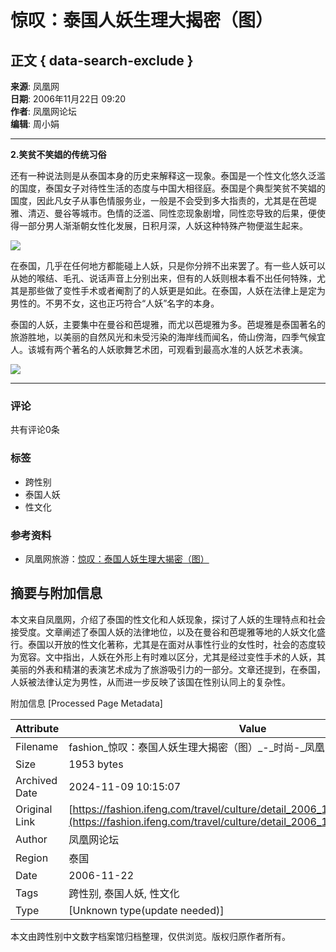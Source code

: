 # 惊叹：泰国人妖生理大揭密（图）

## 正文 { data-search-exclude }


**来源**: 凤凰网  
**日期**: 2006年11月22日 09:20  
**作者**: 凤凰网论坛  
**编辑**: 周小娟  

---

**2.笑贫不笑娼的传统习俗**

还有一种说法则是从泰国本身的历史来解释这一现象。泰国是一个性文化悠久泛滥的国度，泰国女子对待性生活的态度与中国大相径庭。泰国是个典型笑贫不笑娼的国度，因此凡女子从事色情服务业，一般是不会受到多大指责的，尤其是在芭堤雅、清迈、曼谷等城市。色情的泛滥、同性恋现象剧增，同性恋导致的后果，便使得一部分男人渐渐朝女性化发展，日积月深，人妖这种特殊产物便滋生起来。

[![](http://img.ifeng.com/res/200611/1122_17033.jpg)](http://fashion.ifeng.com/life/culture/200611/1122_52_36637_2.shtml)

在泰国，几乎在任何地方都能碰上人妖，只是你分辨不出来罢了。有一些人妖可以从她的喉结、毛孔、说话声音上分别出来，但有的人妖则根本看不出任何特殊，尤其是那些做了变性手术或者阉割了的人妖更是如此。在泰国，人妖在法律上是定为男性的。不男不女，这也正巧符合“人妖”名字的本身。

泰国的人妖，主要集中在曼谷和芭堤雅，而尤以芭堤雅为多。芭堤雅是泰国著名的旅游胜地，以美丽的自然风光和未受污染的海岸线而闻名，倚山傍海，四季气候宜人。该城有两个著名的人妖歌舞艺术团，可观看到最高水准的人妖艺术表演。

[![](http://img.ifeng.com/res/200611/1122_17046.gif)](http://fashion.ifeng.com/life/culture/200611/1122_52_36637_2.shtml)

--- 

### 评论
共有评论0条

### 标签
- 跨性别
- 泰国人妖
- 性文化

### 参考资料
- 凤凰网旅游：[惊叹：泰国人妖生理大揭密（图）](http://fashion.ifeng.com/travel/culture/detail_2006_11/22/141587_0.shtml)

## 摘要与附加信息

<!-- tcd_abstract -->
本文来自凤凰网，介绍了泰国的性文化和人妖现象，探讨了人妖的生理特点和社会接受度。文章阐述了泰国人妖的法律地位，以及在曼谷和芭堤雅等地的人妖文化盛行。泰国以开放的性文化著称，尤其是在面对从事性行业的女性时，社会的态度较为宽容。文中指出，人妖在外形上有时难以区分，尤其是经过变性手术的人妖，其美丽的外表和精湛的表演艺术成为了旅游吸引力的一部分。文章还提到，在泰国，人妖被法律认定为男性，从而进一步反映了该国在性别认同上的复杂性。
<!-- tcd_abstract_end -->

附加信息 [Processed Page Metadata]

| Attribute       | Value                                  |
|-----------------|----------------------------------------|
| Filename        | fashion_惊叹：泰国人妖生理大揭密（图）_-_时尚-_凤凰网.md                             |
| Size            | 1953 bytes                           |
| Archived Date   | 2024-11-09 10:15:07                             |
| Original Link   | [https://fashion.ifeng.com/travel/culture/detail_2006_11/22/141587_1.shtml](https://fashion.ifeng.com/travel/culture/detail_2006_11/22/141587_1.shtml)                       |
| Author          | 凤凰网论坛                               |
| Region          | 泰国                               |
| Date            | 2006-11-22                                 |
| Tags            | 跨性别, 泰国人妖, 性文化                                 |
| Type            | [Unknown type(update needed)]                                 |
<!-- tcd_table_end -->

本文由跨性别中文数字档案馆归档整理，仅供浏览。版权归原作者所有。
